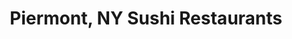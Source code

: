 ---
layout: city
title: Piermont, NY Sushi Restaurants
permalink: /new-york/piermont/
stateAbbr: NY
stateName: New York
cityName: Piermont
---